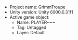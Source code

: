 <!-- UNITY CODE ASSIST INSTRUCTIONS START -->
- Project name: GrimmTroupe
- Unity version: Unity 6000.0.31f1
- Active game object:
  - Name: PLAYER~~~
  - Tag: Untagged
  - Layer: Default
<!-- UNITY CODE ASSIST INSTRUCTIONS END -->